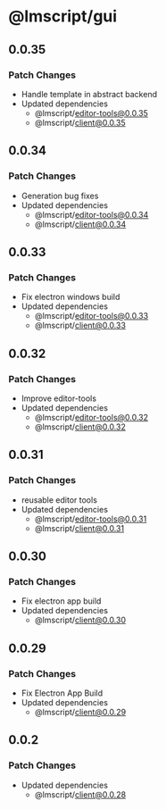 # @lmscript/gui

## 0.0.35

### Patch Changes

- Handle template in abstract backend
- Updated dependencies
  - @lmscript/editor-tools@0.0.35
  - @lmscript/client@0.0.35

## 0.0.34

### Patch Changes

- Generation bug fixes
- Updated dependencies
  - @lmscript/editor-tools@0.0.34
  - @lmscript/client@0.0.34

## 0.0.33

### Patch Changes

- Fix electron windows build
- Updated dependencies
  - @lmscript/editor-tools@0.0.33
  - @lmscript/client@0.0.33

## 0.0.32

### Patch Changes

- Improve editor-tools
- Updated dependencies
  - @lmscript/editor-tools@0.0.32
  - @lmscript/client@0.0.32

## 0.0.31

### Patch Changes

- reusable editor tools
- Updated dependencies
  - @lmscript/editor-tools@0.0.31
  - @lmscript/client@0.0.31

## 0.0.30

### Patch Changes

- Fix electron app build
- Updated dependencies
  - @lmscript/client@0.0.30

## 0.0.29

### Patch Changes

- Fix Electron App Build
- Updated dependencies
  - @lmscript/client@0.0.29

## 0.0.2

### Patch Changes

- Updated dependencies
  - @lmscript/client@0.0.28
